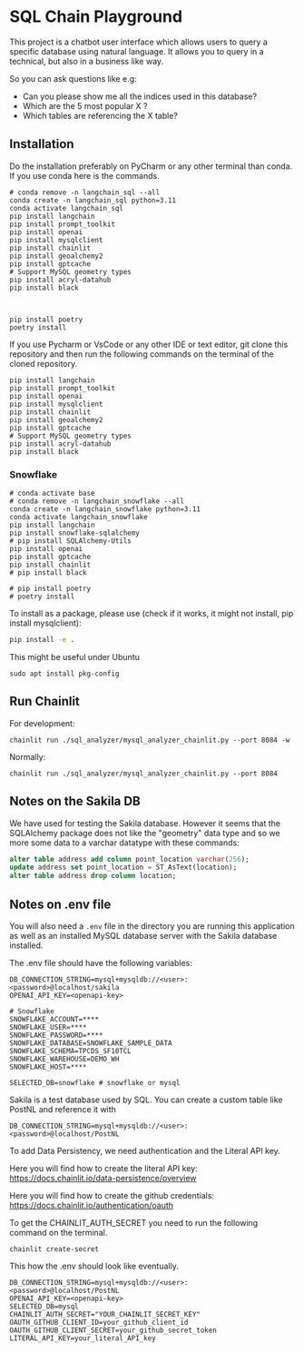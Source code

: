 # SQL Chain Playground

This project is a chatbot user interface which allows users to query a specific database using natural language.
It allows you to query in a technical, but also in a business like way.

So you can ask questions like e.g:

- Can you please show me all the indices used in this database?
- Which are the 5 most popular X ?
- Which tables are referencing the X table?

## Installation


Do the installation preferably on PyCharm or any other terminal than conda. If you use conda here is the commands. 
```
# conda remove -n langchain_sql --all
conda create -n langchain_sql python=3.11
conda activate langchain_sql
pip install langchain
pip install prompt_toolkit
pip install openai
pip install mysqlclient
pip install chainlit
pip install geoalchemy2
pip install gptcache
# Support MySQL geometry types
pip install acryl-datahub
pip install black



pip install poetry
poetry install

```

If you use Pycharm or VsCode or any other IDE or text editor, git clone this repository 
and then run the following commands on the terminal of the cloned repository.


```
pip install langchain
pip install prompt_toolkit
pip install openai
pip install mysqlclient
pip install chainlit
pip install geoalchemy2
pip install gptcache
# Support MySQL geometry types
pip install acryl-datahub
pip install black

```


### Snowflake

```
# conda activate base
# conda remove -n langchain_snowflake --all
conda create -n langchain_snowflake python=3.11
conda activate langchain_snowflake
pip install langchain
pip install snowflake-sqlalchemy
# pip install SQLAlchemy-Utils
pip install openai
pip install gptcache
pip install chainlit
# pip install black

# pip install poetry
# poetry install
```


To install as a package, please use (check if it works, it might not install, pip install mysqlclient):

```bash
pip install -e .
```

This might be useful under Ubuntu
```
sudo apt install pkg-config
```

## Run Chainlit

For development:
```
chainlit run ./sql_analyzer/mysql_analyzer_chainlit.py --port 8084 -w
```

Normally:
```
chainlit run ./sql_analyzer/mysql_analyzer_chainlit.py --port 8084
```

## Notes on the Sakila DB

We have used for testing the Sakila database. However it seems that the SQLAlchemy package does not like the "geometry" data type and so
we more some data to a varchar datatype with these commands:

```SQL
alter table address add column point_location varchar(256);
update address set point_location = ST_AsText(location);
alter table address drop column location;
```

## Notes on .env file

You will also need a `.env` file in the directory you are running this application as well as an installed MySQL database server with the Sakila database installed.


The .env file should have the following variables:

```
DB_CONNECTION_STRING=mysql+mysqldb://<user>:<password>@localhost/sakila
OPENAI_API_KEY=<openapi-key>

# Snowflake
SNOWFLAKE_ACCOUNT=****
SNOWFLAKE_USER=****
SNOWFLAKE_PASSWORD=****
SNOWFLAKE_DATABASE=SNOWFLAKE_SAMPLE_DATA
SNOWFLAKE_SCHEMA=TPCDS_SF10TCL
SNOWFLAKE_WAREHOUSE=DEMO_WH
SNOWFLAKE_HOST=****

SELECTED_DB=snowflake # snowflake or mysql
```

Sakila is a test database used by SQL. You can create a custom table like PostNL and reference it with
``` 
DB_CONNECTION_STRING=mysql+mysqldb://<user>:<password>@localhost/PostNL
```

To add Data Persistency, we need authentication and the Literal API key. 

Here you will find how to create the literal API key: https://docs.chainlit.io/data-persistence/overview

Here you will find how to create the github credentials: https://docs.chainlit.io/authentication/oauth


To get the CHAINLIT_AUTH_SECRET you need to run the following command on the terminal.
``` 
chainlit create-secret
```

This how the .env should look like eventually. 

```
DB_CONNECTION_STRING=mysql+mysqldb://<user>:<password>@localhost/PostNL
OPENAI_API_KEY=<openapi-key>
SELECTED_DB=mysql
CHAINLIT_AUTH_SECRET="YOUR_CHAINLIT_SECRET_KEY"
OAUTH_GITHUB_CLIENT_ID=your_github_client_id
OAUTH_GITHUB_CLIENT_SECRET=your_github_secret_token
LITERAL_API_KEY=your_literal_API_key
```
